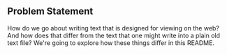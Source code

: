 
## Problem Statement

How do we go about writing text that is designed for viewing on the web? And
how does that differ from the text that one might write into a plain old text
file? We're going to explore how these things differ in this README.
